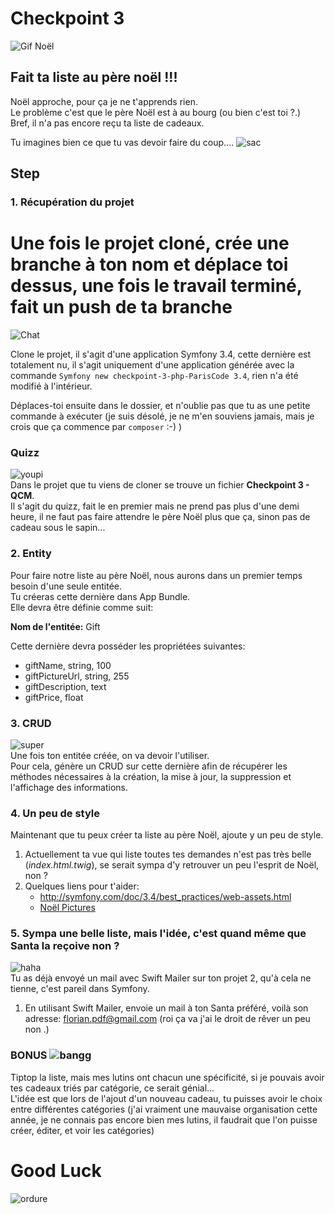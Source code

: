 # Checkpoint 3

![Gif Noël](http://www.informatiquegifs.com/gifs/images/noel/88.gif)

## Fait ta liste au père noël !!!

Noël approche, pour ça je ne t'apprends rien.  
Le problème c'est que le père Noël est à au bourg (ou bien c'est toi ?.)  
Bref, il n'a pas encore reçu ta liste de cadeaux.  

Tu imagines bien ce que tu vas devoir faire du coup....
![sac](https://media.giphy.com/media/K90ckojkohXfW/giphy.gif)  
## Step

### 1. Récupération du projet
# Une fois le projet cloné, crée une branche à ton nom et déplace toi dessus, une fois le travail terminé, fait un push de ta branche

![Chat](https://media.giphy.com/media/3AJIqhQmHBEcM/giphy.gif)  

Clone le projet, il s'agit d'une application Symfony 3.4, cette dernière est totalement nu, il s'agit uniquement d'une application générée avec la commande ```Symfony new checkpoint-3-php-ParisCode 3.4```, rien n'a été modifié à l'intérieur.  

Déplaces-toi ensuite dans le dossier, et n'oublie pas que tu as une petite commande à exécuter (je suis désolé, je ne m'en souviens jamais, mais je crois que ça commence par `composer` :-) )

### Quizz
![youpi](https://media.giphy.com/media/5xtDaryAMLjvAyN4eiY/giphy.gif)  
Dans le projet que tu viens de cloner se trouve un fichier **Checkpoint 3 - QCM**.  
Il s'agit du quizz, fait le en premier mais ne prend pas plus d'une demi heure, il ne faut pas faire attendre le père Noël plus que ça, sinon pas de cadeau sous le sapin...

### 2. Entity
Pour faire notre liste au père Noël, nous aurons dans un premier temps besoin d'une seule entitée.  
Tu créeras cette dernière dans App Bundle.  
Elle devra être définie comme suit:  

**Nom de l'entitée:** Gift  

Cette dernière devra posséder les propriétées suivantes:
- giftName, string, 100
- giftPictureUrl, string, 255
- giftDescription, text
- giftPrice, float

### 3. CRUD
![super](https://media.giphy.com/media/3o6ZtpBTZZ6AaKHXwc/giphy.gif)  
Une fois ton entitée créée, on va devoir l'utiliser.  
Pour cela, génère un CRUD sur cette dernière afin de récupérer les méthodes nécessaires à la création, la mise à jour, la suppression et l'affichage des informations.  

### 4. Un peu de style
Maintenant que tu peux créer ta liste au père Noël, ajoute y un peu de style. 
1. Actuellement ta vue qui liste toutes tes demandes n'est pas très belle (*index.html.twig*), se serait sympa d'y retrouver un peu l'esprit de Noël, non ?  
2. Quelques liens pour t'aider:
	- http://symfony.com/doc/3.4/best_practices/web-assets.html
	- [Noël Pictures](https://www.google.fr/search?q=noel&safe=active&client=firefox-b-ab&dcr=0&tbs=sur:fc&tbm=isch&source=lnt&sa=X&ved=0ahUKEwibl4SXrZvYAhVOEVAKHfb0AvUQpwUIHg&biw=1440&bih=720&dpr=1)

### 5. Sympa une belle liste, mais l'idée, c'est quand même que Santa la reçoive non ?
![haha](https://media.giphy.com/media/g4HNPdJHRX3O0/giphy.gif)  
Tu as déjà envoyé un mail avec Swift Mailer sur ton projet 2, qu'à cela ne tienne, c'est pareil dans Symfony.  
1. En utilisant Swift Mailer, envoie un mail à ton Santa préféré, voilà son adresse: florian.pdf@gmail.com (roi ça va j'ai le droit de rêver un peu non .)

### BONUS ![bangg](https://media.giphy.com/media/dIMl2dLIzjDNK/giphy.gif)  
Tiptop la liste, mais mes lutins ont chacun une spécificité, si je pouvais avoir tes cadeaux triés par catégorie, ce serait génial...  
L'idée est que lors de l'ajout d'un nouveau cadeau, tu puisses avoir le choix entre différentes catégories (j'ai vraiment une mauvaise organisation cette année, je ne connais pas encore bien mes lutins, il faudrait que l'on puisse créer, éditer, et voir les catégories)

# Good Luck

![ordure](https://media.giphy.com/media/26tPfy3nxxcnhjlzq/giphy.gif)